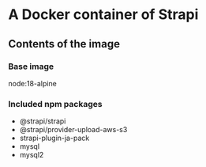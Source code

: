 # A Docker container of Strapi

## Contents of the image

### Base image

node:18-alpine

### Included npm packages

- @strapi/strapi
- @strapi/provider-upload-aws-s3
- strapi-plugin-ja-pack
- mysql
- mysql2


